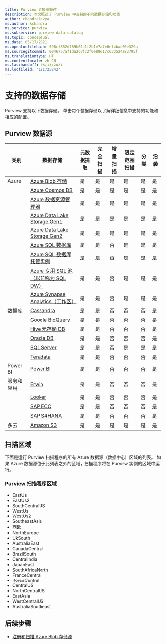 ```yaml
---
title: Purview 连接器概述
description: 本文概述了 Purview 中支持的不同数据存储和功能
author: chandrakavya
ms.author: kchandra
ms.service: purview
ms.subservice: purview-data-catalog
ms.topic: conceptual
ms.date: 05/17/2021
ms.openlocfilehash: 398cf852d789b61a1f2b1e7a7e6ef4bad50e329a
ms.sourcegitcommit: 0046757af1da267fc2f0e88617c633524883795f
ms.translationtype: HT
ms.contentlocale: zh-CN
ms.lasthandoff: 08/13/2021
ms.locfileid: "121725242"
---
```

# <a name="supported-data-stores"></a>支持的数据存储

Purview 支持以下数据存储。 单击每个数据存储以了解详细信息中支持的功能和相应的配置。

## <a name="purview-data-sources"></a>Purview 数据源

|**类别**|  **数据存储**  |**元数据提取**|**完全扫描**|**增量扫描**|**限定范围扫描**|**分类**|**沿袭**|
|---|---|---|---|---|---|---|---|
| Azure | [Azure Blob 存储](register-scan-azure-blob-storage-source.md)| 是| 是| 是| 是| 是| 是|
||[Azure Cosmos DB](register-scan-azure-cosmos-database.md)|是| 是| 是| 是| 是| 是|
||[Azure 数据资源管理器](register-scan-azure-data-explorer.md)|是| 是| 是| 是| 是| 是|
||[Azure Data Lake Storage Gen1](register-scan-adls-gen1.md)|是| 是| 是| 是| 是| 是|
||[Azure Data Lake Storage Gen2](register-scan-adls-gen2.md)|是| 是| 是| 是| 是| 是|
||[Azure SQL 数据库](register-scan-azure-sql-database.md)|是| 是| 否| 是| 是| 是|
||[Azure SQL 数据库托管实例](register-scan-azure-sql-database-managed-instance.md)|是| 是| 否| 是| 是| 是|
||[Azure 专用 SQL 池（以前称为 SQL DW）](register-scan-azure-synapse-analytics.md)|是| 是| 否| 是| 是| 是|
||[Azure Synapse Analytics（工作区）](register-scan-synapse-workspace.md)|是| 是| 否| 是| 是| 是|
|数据库|[Cassandra](register-scan-cassandra-source.md)|是| 是| 否| 否| 否| 是|
||[Google BigQuery](register-scan-google-bigquery-source.md)|是| 是| 否| 否| 否| 是|
||[Hive 元存储 DB](register-scan-oracle-source.md)|是| 是| 否| 否| 否| 是|
||[Oracle DB](register-scan-oracle-source.md)|是| 是| 否| 否| 否| 是|
||[SQL Server](register-scan-on-premises-sql-server.md)|是| 是| 否| 是| 是| 是|
||[Teradata](register-scan-teradata-source.md)|是| 是| 否| 否| 否| 是|
|Power BI|[Power BI](register-scan-power-bi-tenant.md)|是| 是| 否| 否| 否| 是|
|服务和应用|[Erwin](register-scan-erwin-source.md)|是| 是| 否| 否| 否| 是|
||[Looker](register-scan-looker-source.md)|是| 是| 否| 否| 否| 是|
||[SAP ECC](register-scan-sapecc-source.md)|是| 是| 否| 否| 否| 是|
||[SAP S4HANA](register-scan-saps4hana-source.md)|是| 是| 否| 否| 否| 是|
|多云|[Amazon S3](register-scan-amazon-s3.md)|是| 是| 是| 是| 是| 是|

## <a name="scan-regions"></a>扫描区域
下面是运行 Purview 扫描程序的所有 Azure 数据源（数据中心）区域的列表。 如果 Azure 数据源位于此列表之外的区域，扫描程序将在 Purview 实例的区域中运行。
 
### <a name="purview-scanner-regions"></a>Purview 扫描程序区域

- EastUs
- EastUs2 
- SouthCentralUS
- WestUs
- WestUs2
- SoutheastAsia
- 西欧
- NorthEurope
- UkSouth
- AustraliaEast
- CanadaCentral
- BrazilSouth
- CentralIndia
- JapanEast
- SouthAfricaNorth
- FranceCentral
- KoreaCentral
- CentralUS
- NorthCentralUS
- EastAsia
- WestCentralUS
- AustraliaSoutheast

## <a name="next-steps"></a>后续步骤

- [注册和扫描 Azure Blob 存储源](register-scan-azure-blob-storage-source.md)
